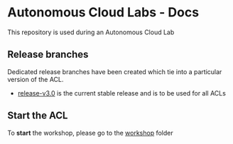 # Autonomous Cloud Labs - Docs

This repository is used during an Autonomous Cloud Lab

## Release branches

Dedicated release branches have been created which tie into a particular version of the ACL. 

- [release-v3.0](https://github.com/Dynatrace/acl-docs/tree/release-3.0) is the current stable release and is to be used for all ACLs

<!--
- [jenkins-x on kubernetes](./jenkins-x)
- [concourse on pcf](./concourse)
-->

## Start the ACL

To **start** the workshop, please go to the [workshop](./workshop) folder

